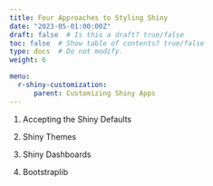 ```yaml
---
title: Four Approaches to Styling Shiny
date: "2023-05-01:00:00Z"
draft: false  # Is this a draft? true/false
toc: false  # Show table of contents? true/false
type: docs  # Do not modify.
weight: 6

menu:
  r-shiny-customization:
      parent: Customizing Shiny Apps
---
```


1. Accepting the Shiny Defaults

2. Shiny Themes

3. Shiny Dashboards

4. Bootstraplib